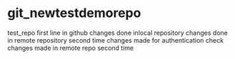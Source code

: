 # git_newtestdemorepo
test_repo
first line in github
changes done inlocal repository
changes done in remote repository second time
changes made for authentication check
changes made in remote repo second time
